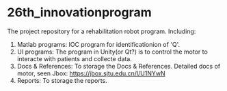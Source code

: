 # 26th_innovationprogram
The project repository for a rehabilitation robot program.
Including:
1. Matlab programs: IOC program for identificationion of 'Q'.
2. UI programs: The program in Unity(or Qt?) is to control the motor to interacte
with patients and collecte data.
3. Docs & References: To storage the Docs & References. Detailed docs of
motor, seen Jbox: https://jbox.sjtu.edu.cn/l/U1NYwN
4. Reports: To storage the reports.
